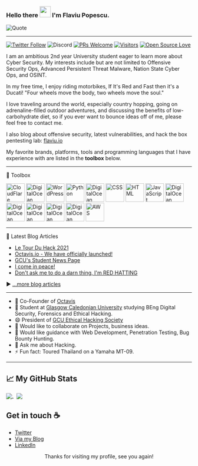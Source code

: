### Hello there <img src="https://raw.githubusercontent.com/MartinHeinz/MartinHeinz/master/wave.gif" width="30px"> I'm Flaviu Popescu.

![Quote](https://github-readme-quotes.herokuapp.com/quote?theme=tokyonight&animation=default&layout=default&font=default)

---

[![Twitter Follow](https://img.shields.io/twitter/follow/flavsecurity?label=People%20following%20me%20on%20Twitter&style=social)](https://twitter.com/intent/follow?screen_name=flavsecurity) ![Discord](https://img.shields.io/discord/380886988922028034?style=flat-square) [![PRs Welcome](https://img.shields.io/badge/PRs-welcome-brightgreen.svg?style=flat&logo=github)](https://github.com/flaviupopescu) [![Visitors](https://visitor-badge.glitch.me/badge?page_id=flaviupopescu.visitor-badge)](https://github.com/flaviupopescu) [![Open Source Love](https://badges.frapsoft.com/os/v2/open-source.svg?v=103)](https://github.com/flaviupopescu)


I am an ambitious 2nd year University student eager to learn more about Cyber Security. My interests include but are not limited to Offensive Security Ops, Advanced Persistent Threat Malware, Nation State Cyber Ops, and OSINT.

In my free time, I enjoy riding motorbikes, If It's Red and Fast then it's a Ducati!
"Four wheels move the body, two wheels move the soul."

I love traveling around the world, especially country hopping, going on adrenaline-filled outdoor adventures, and discussing the benefits of low-carbohydrate diet, so if you ever want to bounce ideas off of me, please feel free to contact me.

I also blog about offensive security, latest vulnerabilities, and hack the box pentesting lab: [flaviu.io](https://flaviu.io)

My favorite brands, platforms, tools and programming languages that I have experience with are listed in the **toolbox** below.

---

🧰 Toolbox

<img src="https://cdn.worldvectorlogo.com/logos/cloudflare-1.svg" alt="CloudFlare" width="50" height="50"/>&nbsp;<img src="https://cdn.worldvectorlogo.com/logos/digitalocean-logo.svg" alt="DigitalOcean" width="50" height="50"/>&nbsp;<img src="https://cdn.worldvectorlogo.com/logos/wordpress-blue.svg" alt="WordPress" width="50" height="50"/>
<img src="https://cdn.worldvectorlogo.com/logos/python-4.svg" alt="Python" width="50" height="50"/>&nbsp;<img src="https://cdn.worldvectorlogo.com/logos/bash-1.svg" alt="DigitalOcean" width="50" height="50"/>&nbsp;<img src="https://cdn.worldvectorlogo.com/logos/css-5.svg" alt="CSS" width="50" height="50"/> 
<img src="https://cdn.worldvectorlogo.com/logos/html5.svg" alt="HTML" width="50" height="50"/>&nbsp;<img src="https://cdn.worldvectorlogo.com/logos/logo-javascript.svg" alt="JavaScript" width="50" height="50"/>&nbsp;<img src="https://cdn.worldvectorlogo.com/logos/php-1.svg" alt="DigitalOcean" width="50" height="50"/>
<img src="https://cdn.worldvectorlogo.com/logos/bitcoin-logo.svg" alt="DigitalOcean" width="50" height="50"/>&nbsp;<img src="https://cdn.worldvectorlogo.com/logos/blockchain.svg" alt="DigitalOcean" width="50" height="50"/>&nbsp;<img src="https://cdn.worldvectorlogo.com/logos/hackerone.svg" alt="DigitalOcean" width="50" height="50"/>&nbsp;<img src="https://cdn.worldvectorlogo.com/logos/ducati-corse-3.svg" alt="DigitalOcean" width="50" height="50"/>&nbsp;<img src="https://cdn.worldvectorlogo.com/logos/amazon-2.svg" alt="AWS" width="50" height="50"/>

---

📘 Latest Blog Articles

<!-- BLOG-POST-LIST:START -->
- [Le Tour Du Hack 2021](https://flaviu.io/le-tour-du-hack-2021/)
- [Octavis.io - We have officially launched!](https://flaviu.io/octavis-officially-launched/)
- [GCU's Student News Page](https://flaviu.io/gcu-student-news-cyber-security/)
- [I come in peace!](https://flaviu.io/oracle-vulnerability-disclosure/)
- [Don't ask me to do a darn thing, I'm RED HATTING](https://flaviu.io/red-hat-vulnerability-disclosure/)
<!-- BLOG-POST-LIST:END -->

▶ [...more blog articles](https://flaviu.io/)

---

- 🔭 Co-Founder of [Octavis](https://octavis.io/)
- 🌱 Student at [Glasgow Caledonian University](https://gcu.ac.uk) studying BEng Digital Security, Forensics and Ethical Hacking.
- 😄 President of [GCU Ethical Hacking Society](https://gcuhacking.com/)
- 👯 Would like to collaborate on Projects, business ideas. 
- 🤔 Would like guidance with Web Development, Penetration Testing, Bug Bounty Hunting.
- 💬 Ask me about Hacking.
- ⚡ Fun fact: Toured Thailand on a Yamaha MT-09.

---

## &#x1f4c8; My GitHub Stats

<a href="https://github.com/flaviupopescu/">
  <img align="center" src="https://github-readme-stats.vercel.app/api?username=FlaviuPopescu&theme=radical" />
</a>
&nbsp;
<a href="https://github.com/flaviupopescu/">
  <img align="center" src="https://github-readme-stats.vercel.app/api/top-langs/?username=FlaviuPopescu&theme=radical" />
</a>

## Get in touch :coffee:

- [Twitter](https://twitter.com/flavsecurity)
- [Via my Blog](https://flaviu.io/)
- [LinkedIn](https://www.linkedin.com/in/flaviu-popescu/)

<p align="center"> 
  Thanks for visiting my profile, see you again!<br>
</p>
